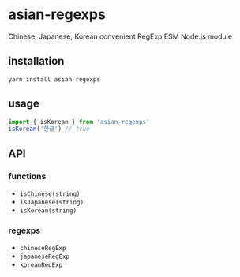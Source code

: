 # asian-regexps

Chinese, Japanese, Korean convenient RegExp ESM Node.js module

## installation

```yarn install asian-regexps```

## usage

```javascript
import { isKorean } from 'asian-regexps'
isKorean('한글') // true
```

## API

### functions

- `isChinese(string)`
- `isJapanese(string)`
- `isKorean(string)`

### regexps

- `chineseRegExp`
- `japaneseRegExp`
- `koreanRegExp`